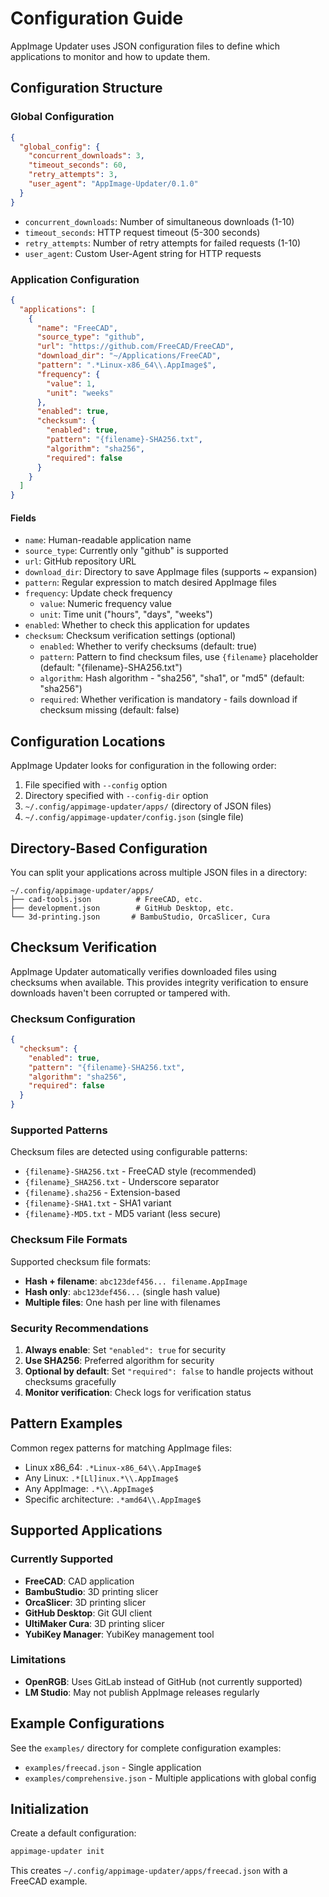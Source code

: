 # Configuration Guide

AppImage Updater uses JSON configuration files to define which applications to monitor and how to update them.

## Configuration Structure

### Global Configuration

```json
{
  "global_config": {
    "concurrent_downloads": 3,
    "timeout_seconds": 60,
    "retry_attempts": 3,
    "user_agent": "AppImage-Updater/0.1.0"
  }
}
```

- `concurrent_downloads`: Number of simultaneous downloads (1-10)
- `timeout_seconds`: HTTP request timeout (5-300 seconds)
- `retry_attempts`: Number of retry attempts for failed requests (1-10)
- `user_agent`: Custom User-Agent string for HTTP requests

### Application Configuration

```json
{
  "applications": [
    {
      "name": "FreeCAD",
      "source_type": "github",
      "url": "https://github.com/FreeCAD/FreeCAD",
      "download_dir": "~/Applications/FreeCAD",
      "pattern": ".*Linux-x86_64\\.AppImage$",
      "frequency": {
        "value": 1,
        "unit": "weeks"
      },
      "enabled": true,
      "checksum": {
        "enabled": true,
        "pattern": "{filename}-SHA256.txt",
        "algorithm": "sha256",
        "required": false
      }
    }
  ]
}
```

#### Fields

- `name`: Human-readable application name
- `source_type`: Currently only "github" is supported
- `url`: GitHub repository URL
- `download_dir`: Directory to save AppImage files (supports ~ expansion)
- `pattern`: Regular expression to match desired AppImage files
- `frequency`: Update check frequency
  - `value`: Numeric frequency value
  - `unit`: Time unit ("hours", "days", "weeks")
- `enabled`: Whether to check this application for updates
- `checksum`: Checksum verification settings (optional)
  - `enabled`: Whether to verify checksums (default: true)
  - `pattern`: Pattern to find checksum files, use `{filename}` placeholder (default: "{filename}-SHA256.txt")
  - `algorithm`: Hash algorithm - "sha256", "sha1", or "md5" (default: "sha256")
  - `required`: Whether verification is mandatory - fails download if checksum missing (default: false)

## Configuration Locations

AppImage Updater looks for configuration in the following order:

1. File specified with `--config` option
2. Directory specified with `--config-dir` option
3. `~/.config/appimage-updater/apps/` (directory of JSON files)
4. `~/.config/appimage-updater/config.json` (single file)

## Directory-Based Configuration

You can split your applications across multiple JSON files in a directory:

```
~/.config/appimage-updater/apps/
├── cad-tools.json          # FreeCAD, etc.
├── development.json        # GitHub Desktop, etc.
└── 3d-printing.json       # BambuStudio, OrcaSlicer, Cura
```

## Checksum Verification

AppImage Updater automatically verifies downloaded files using checksums when available. This provides integrity verification to ensure downloads haven't been corrupted or tampered with.

### Checksum Configuration

```json
{
  "checksum": {
    "enabled": true,
    "pattern": "{filename}-SHA256.txt",
    "algorithm": "sha256",
    "required": false
  }
}
```

### Supported Patterns

Checksum files are detected using configurable patterns:

- `{filename}-SHA256.txt` - FreeCAD style (recommended)
- `{filename}_SHA256.txt` - Underscore separator
- `{filename}.sha256` - Extension-based
- `{filename}-SHA1.txt` - SHA1 variant
- `{filename}-MD5.txt` - MD5 variant (less secure)

### Checksum File Formats

Supported checksum file formats:

- **Hash + filename**: `abc123def456... filename.AppImage`
- **Hash only**: `abc123def456...` (single hash value)
- **Multiple files**: One hash per line with filenames

### Security Recommendations

1. **Always enable**: Set `"enabled": true` for security
2. **Use SHA256**: Preferred algorithm for security
3. **Optional by default**: Set `"required": false` to handle projects without checksums gracefully
4. **Monitor verification**: Check logs for verification status

## Pattern Examples

Common regex patterns for matching AppImage files:

- Linux x86_64: `.*Linux-x86_64\\.AppImage$`
- Any Linux: `.*[Ll]inux.*\\.AppImage$`
- Any AppImage: `.*\\.AppImage$`
- Specific architecture: `.*amd64\\.AppImage$`

## Supported Applications

### Currently Supported

- **FreeCAD**: CAD application
- **BambuStudio**: 3D printing slicer
- **OrcaSlicer**: 3D printing slicer
- **GitHub Desktop**: Git GUI client
- **UltiMaker Cura**: 3D printing slicer
- **YubiKey Manager**: YubiKey management tool

### Limitations

- **OpenRGB**: Uses GitLab instead of GitHub (not currently supported)
- **LM Studio**: May not publish AppImage releases regularly

## Example Configurations

See the `examples/` directory for complete configuration examples:

- `examples/freecad.json` - Single application
- `examples/comprehensive.json` - Multiple applications with global config

## Initialization

Create a default configuration:

```bash
appimage-updater init
```

This creates `~/.config/appimage-updater/apps/freecad.json` with a FreeCAD example.
